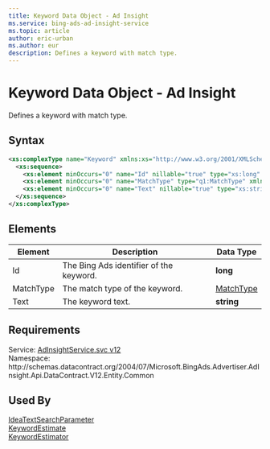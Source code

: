 ```yaml
---
title: Keyword Data Object - Ad Insight
ms.service: bing-ads-ad-insight-service
ms.topic: article
author: eric-urban
ms.author: eur
description: Defines a keyword with match type.
---
```

# Keyword Data Object - Ad Insight
Defines a keyword with match type.

## Syntax
```xml
<xs:complexType name="Keyword" xmlns:xs="http://www.w3.org/2001/XMLSchema">
  <xs:sequence>
    <xs:element minOccurs="0" name="Id" nillable="true" type="xs:long" />
    <xs:element minOccurs="0" name="MatchType" type="q1:MatchType" xmlns:q1="http://schemas.datacontract.org/2004/07/Microsoft.BingAds.Advertiser.AdInsight.Api.DataContract.V12.Entity" />
    <xs:element minOccurs="0" name="Text" nillable="true" type="xs:string" />
  </xs:sequence>
</xs:complexType>
```

## <a name="elements"></a>Elements


|Element|Description|Data Type|
|-----------|---------------|-------------|
|<a name="id"></a>Id|The Bing Ads identifier of the keyword.|**long**|
|<a name="matchtype"></a>MatchType|The match type of the keyword.|[MatchType](matchtype.md)|
|<a name="text"></a>Text|The keyword text.|**string**|

## Requirements
Service: [AdInsightService.svc v12](https://adinsight.api.bingads.microsoft.com/Api/Advertiser/AdInsight/v12/AdInsightService.svc)  
Namespace: http\://schemas.datacontract.org/2004/07/Microsoft.BingAds.Advertiser.AdInsight.Api.DataContract.V12.Entity.Common  

## Used By
[IdeaTextSearchParameter](ideatextsearchparameter.md)  
[KeywordEstimate](keywordestimate.md)  
[KeywordEstimator](keywordestimator.md)  
